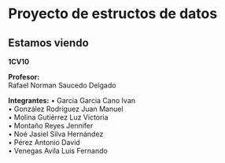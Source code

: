 # **Proyecto de estructos de datos**
## Estamos viendo
  
**1CV10**
  
**Profesor:**  
Rafael Norman Saucedo Delgado
  
**Integrantes:**
• Garcia Garcia Cano Ivan   
• González Rodríguez Juan Manuel  
• Molina Gutiérrez Luz Victoria  
• Montaño Reyes Jennifer  
• Noé Jasiel Silva Hernández  
• Pérez Antonio David  
• Venegas Avila Luis Fernando  
